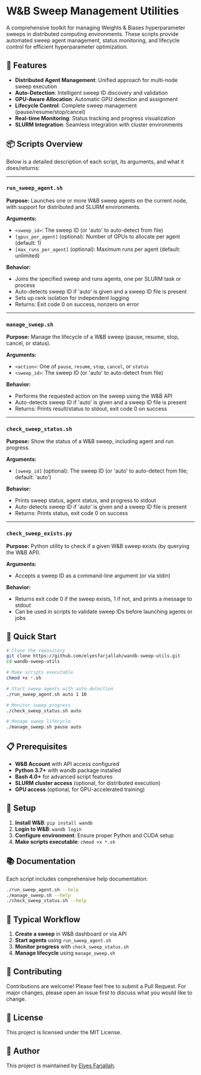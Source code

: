 # W&B Sweep Management Utilities

A comprehensive toolkit for managing Weights & Biases hyperparameter sweeps in distributed computing environments. These scripts provide automated sweep agent management, status monitoring, and lifecycle control for efficient hyperparameter optimization.

## 🚀 Features

- **Distributed Agent Management**: Unified approach for multi-node sweep execution
- **Auto-Detection**: Intelligent sweep ID discovery and validation
- **GPU-Aware Allocation**: Automatic GPU detection and assignment
- **Lifecycle Control**: Complete sweep management (pause/resume/stop/cancel)
- **Real-time Monitoring**: Status tracking and progress visualization
- **SLURM Integration**: Seamless integration with cluster environments

## 📦 Scripts Overview


Below is a detailed description of each script, its arguments, and what it does/returns:

---

### `run_sweep_agent.sh`
**Purpose:** Launches one or more W&B sweep agents on the current node, with support for distributed and SLURM environments.

**Arguments:**
- `<sweep_id>`: The sweep ID (or 'auto' to auto-detect from file)
- `[gpus_per_agent]` (optional): Number of GPUs to allocate per agent (default: 1)
- `[max_runs_per_agent]` (optional): Maximum runs per agent (default: unlimited)

**Behavior:**
- Joins the specified sweep and runs agents, one per SLURM task or process
- Auto-detects sweep ID if 'auto' is given and a sweep ID file is present
- Sets up rank isolation for independent logging
- Returns: Exit code 0 on success, nonzero on error

---

### `manage_sweep.sh`
**Purpose:** Manage the lifecycle of a W&B sweep (pause, resume, stop, cancel, or status).

**Arguments:**
- `<action>`: One of `pause`, `resume`, `stop`, `cancel`, or `status`
- `<sweep_id>`: The sweep ID (or 'auto' to auto-detect from file)

**Behavior:**
- Performs the requested action on the sweep using the W&B API
- Auto-detects sweep ID if 'auto' is given and a sweep ID file is present
- Returns: Prints result/status to stdout, exit code 0 on success

---

### `check_sweep_status.sh`
**Purpose:** Show the status of a W&B sweep, including agent and run progress.

**Arguments:**
- `[sweep_id]` (optional): The sweep ID (or 'auto' to auto-detect from file; default: 'auto')

**Behavior:**
- Prints sweep status, agent status, and progress to stdout
- Auto-detects sweep ID if 'auto' is given and a sweep ID file is present
- Returns: Prints status, exit code 0 on success

---

### `check_sweep_exists.py`
**Purpose:** Python utility to check if a given W&B sweep exists (by querying the W&B API).

**Arguments:**
- Accepts a sweep ID as a command-line argument (or via stdin)

**Behavior:**
- Returns exit code 0 if the sweep exists, 1 if not, and prints a message to stdout
- Can be used in scripts to validate sweep IDs before launching agents or jobs

## 🚀 Quick Start

```bash
# Clone the repository
git clone https://github.com/elyesfarjallah/wandb-sweep-utils.git
cd wandb-sweep-utils

# Make scripts executable
chmod +x *.sh

# Start sweep agents with auto-detection
./run_sweep_agent.sh auto 1 10

# Monitor sweep progress
./check_sweep_status.sh auto

# Manage sweep lifecycle
./manage_sweep.sh pause auto
```

## 📋 Prerequisites

- **W&B Account** with API access configured
- **Python 3.7+** with wandb package installed
- **Bash 4.0+** for advanced script features
- **SLURM cluster access** (optional, for distributed execution)
- **GPU access** (optional, for GPU-accelerated training)

## 🔧 Setup

1. **Install W&B**: `pip install wandb`
2. **Login to W&B**: `wandb login`
3. **Configure environment**: Ensure proper Python and CUDA setup
4. **Make scripts executable**: `chmod +x *.sh`

## 📚 Documentation

Each script includes comprehensive help documentation:

```bash
./run_sweep_agent.sh --help
./manage_sweep.sh --help
./check_sweep_status.sh --help
```

## 🔄 Typical Workflow

1. **Create a sweep** in W&B dashboard or via API
2. **Start agents** using `run_sweep_agent.sh`
3. **Monitor progress** with `check_sweep_status.sh`
4. **Manage lifecycle** using `manage_sweep.sh`

## 🤝 Contributing

Contributions are welcome! Please feel free to submit a Pull Request. For major changes, please open an issue first to discuss what you would like to change.

## 📄 License

This project is licensed under the MIT License.

## 👤 Author

This project is maintained by [Elyes Farjallah](https://github.com/elyesfarjallah).

